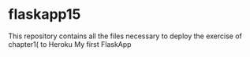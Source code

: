 # flaskapp15
This repository contains all the files necessary to deploy the exercise of chapter1( to Heroku
My first FlaskApp

 
